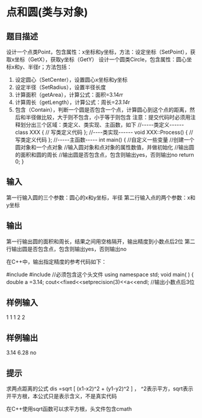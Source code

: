  # 点和圆(类与对象)
 ## 题目描述
 设计一个点类Point，包含属性：x坐标和y坐标，方法：设定坐标（SetPoint），获取x坐标（GetX），获取y坐标（GetY）
 设计一个圆类Circle，包含属性：圆心坐标x和y、半径r；方法包括：
 1. 设定圆心（SetCenter），设置圆心x坐标和y坐标
 2. 设定半径（SetRadius），设置半径长度
 3. 计算面积（getArea），计算公式：面积=3.14*r*r
 4. 计算周长（getLength），计算公式：周长=2*3.14*r
 5. 包含（Contain），判断一个圆是否包含一个点，计算圆心到这个点的距离，然后和半径做比较，大于则不包含，小于等于则包含
 注意：提交代码时必须用注释划分出三个区域：类定义、类实现、主函数，如下
 //-----类定义------
 class XXX
 {  // 写类定义代码
 };
 //----类实现------
 void XXX::Process()
 { // 写类定义代码
 };
 //-----主函数-----
 int main()
 {
 //自定义一些变量
 //创建一个圆对象和一个点对象
 //输入圆对象和点对象的属性数值，并做初始化
 //输出圆的面积和圆的周长
 //输出圆是否包含点，包含则输出yes，否则输出no
 return 0;
 }
 ## 输入
 第一行输入圆的三个参数：圆心的x和y坐标，半径
 第二行输入点的两个参数：x和y坐标
 ## 输出
 第一行输出圆的面积和周长，结果之间用空格隔开，输出精度到小数点后2位
 第二行输出圆是否包含点，包含则输出yes，否则输出no
 
 在C++中，输出指定精度的参考代码如下：
 
 #include <iostream>
 #include <iomanip> //必须包含这个头文件
 using namespace std;
 void main( )
 { double a =3.14;
 cout<<fixed<<setprecision(3)<<a<<endl;  //输出小数点后3位
 
 ## 样例输入
 1 1 1
 2 2
 ## 样例输出
 3.14 6.28
 no
 ## 提示
 
 求两点距离的公式 dis =sqrt [ (x1-x2)^2  + (y1-y2)^2 ] ， ^2表示平方，sqrt表示开平方根，本公式只是表示含义，不是真实代码
 
 在C++使用sqrt函数可以求平方根，头文件包含cmath
 

